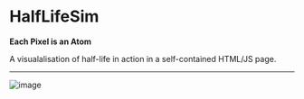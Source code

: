 # HalfLifeSim
**Each Pixel is an Atom**

A visualalisation of half-life in action in a self-contained HTML/JS page. 

----------


![image](https://user-images.githubusercontent.com/31413434/231814439-b3ddea61-c57a-4bbd-b526-d6831642a5aa.png)
